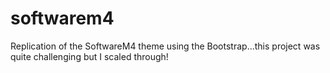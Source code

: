 # softwarem4
Replication of the SoftwareM4 theme using the Bootstrap...this project was quite challenging but I scaled through!
